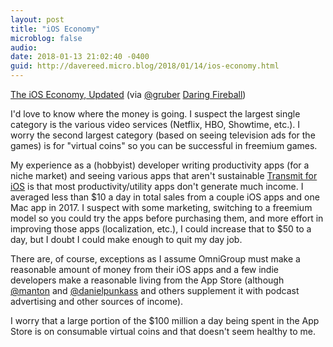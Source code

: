 ```yaml
---
layout: post
title: "iOS Economy"
microblog: false
audio: 
date: 2018-01-13 21:02:40 -0400
guid: http://davereed.micro.blog/2018/01/14/ios-economy.html
---
```

[The iOS Economy, Updated](http://www.asymco.com/2018/01/08/the-ios-economy-updated/) (via [@gruber](https://micro.blog/gruber) [Daring Fireball](https://daringfireball.net/linked/2018/01/12/dediu-ios-economy))

I'd love to know where the money is going. I suspect the largest single category is the various video services (Netflix, HBO, Showtime, etc.). I worry the second largest category (based on seeing television ads for the games) is for "virtual coins" so you can be successful in freemium games.

My experience as a (hobbyist) developer writing productivity apps (for a niche market) and seeing various apps that aren't sustainable [Transmit for iOS](https://panic.com/blog/the-future-of-transmit-ios/) is that most productivity/utility apps don't generate much income. I averaged less than $10 a day in total sales from a couple iOS apps and one Mac app in 2017. I suspect with some marketing, switching to a freemium model so you could try the apps before purchasing them, and more effort in improving those apps (localization, etc.), I could increase that to $50 to a day, but I doubt I could make enough to quit my day job.

There are, of course, exceptions as I assume OmniGroup must make a reasonable amount of money from their iOS apps and a few indie developers make a reasonable living from the App Store (although [@manton](https://micro.blog/manton) and [@danielpunkass](https://micro.blog/danielpunkass) and others supplement it with podcast advertising and other sources of income).

I worry that a large portion of the $100 million a day being spent in the App Store is on consumable virtual coins and that doesn't seem healthy to me.
